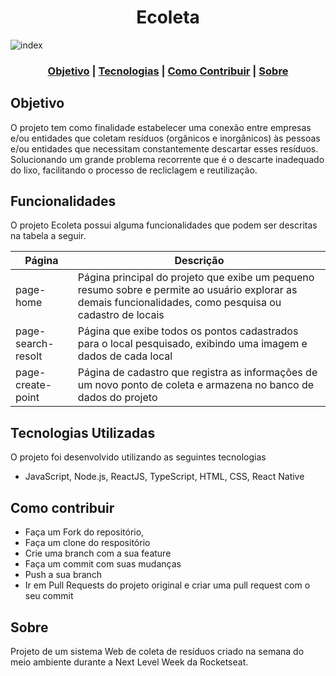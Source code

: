 <h1 align="center">
Ecoleta
</h1>

![index](https://user-images.githubusercontent.com/65955916/86075224-e7172500-ba5d-11ea-92b0-28cfe07fd2f1.png)

<h3 align="center">  
  <a href="#projeto_source-objetivo">Objetivo</a> |
  <a href="#rocket-tecnologias-utilizadas">Tecnologias</a> | 
  <a href="#link-como-contribuir">Como Contribuir</a> | 
  <a href="#information_source-sobre">Sobre</a>
</h3>

## Objetivo

O projeto tem como finalidade estabelecer uma conexão entre empresas e/ou entidades que coletam resíduos (orgânicos e inorgânicos) às pessoas e/ou entidades que necessitam constantemente descartar esses resíduos. Solucionando um grande problema recorrente que é o descarte inadequado do lixo, facilitando o processo de recliclagem e reutilização.

## Funcionalidades

O projeto Ecoleta possui alguma funcionalidades que podem ser descritas na tabela a seguir.

| Página | Descrição |
| --- | --- |
| page-home | Página principal do projeto que exibe um pequeno resumo sobre e permite ao usuário explorar as demais funcionalidades, como pesquisa ou cadastro de locais |
| page-search-resolt | Página que exibe todos os pontos cadastrados para o local pesquisado, exibindo uma imagem e dados de cada local |
| page-create-point | Página de cadastro que registra as informações de um novo ponto de coleta e armazena no banco de dados do projeto |

## Tecnologias Utilizadas

O projeto foi desenvolvido utilizando as seguintes tecnologias

- JavaScript, Node.js, ReactJS, TypeScript, HTML, CSS, React Native

## Como contribuir

- Faça um Fork do repositório,
- Faça um clone do respositório
- Crie uma branch com a sua feature
- Faça um commit com suas mudanças
- Push a sua branch
- Ir em Pull Requests do projeto original e criar uma pull request com o seu commit

## Sobre

Projeto de um sistema Web de coleta de resíduos criado na semana do meio ambiente durante a Next Level Week da Rocketseat.
